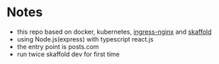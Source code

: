 
# Notes
- this repo based on docker, kubernetes, [ingress-nginx](https://github.com/kubernetes/ingress-nginx) and [skaffold](https://github.com/GoogleContainerTools/skaffold)
- using Node.js(express) with typescript react.js
- the entry point is posts.com
- run twice skaffold dev for first time
